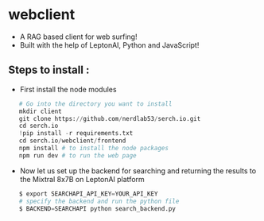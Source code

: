 # webclient

- A RAG based client for web surfing!
- Built with the help of LeptonAI, Python and JavaScript!

## Steps to install :
- First install the node modules
 ```Python
    # Go into the directory you want to install
    mkdir client
    git clone https://github.com/nerdlab53/serch.io.git
    cd serch.io
    !pip install -r requirements.txt
    cd serch.io/webclient/frontend
    npm install # to install the node packages
    npm run dev # to run the web page
 ```
- Now let us set up the backend for searching and returning the results to the Mixtral 8x7B on LeptonAI platform
 ```Python
    $ export SEARCHAPI_API_KEY=YOUR_API_KEY
    # specify the backend and run the python file
    $ BACKEND=SEARCHAPI python search_backend.py    
 ```
